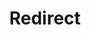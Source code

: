 ﻿---
layout: src/layouts/Redirect.astro
title: Redirect
redirect: https://octopus.com/docs/octopus-rest-api/octopus.server.exe-command-line/license
pubDate:  2023-01-01
navSearch: false
navSitemap: false
navMenu: false
---
